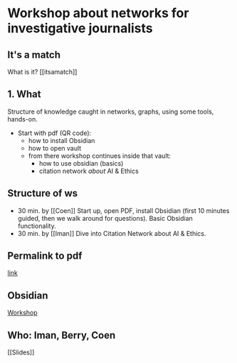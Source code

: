 # Workshop about networks for investigative journalists

## It's a match

What is it? [[itsamatch]]

## 1. What


Structure of knowledge caught in networks, graphs, using some tools, hands-on.



- Start with pdf (QR code):
	- how to install Obsidian
	- how to open vault
	- from there workshop continues inside that vault:
		- how to use obsidian (basics)
		- citation network *about* AI & Ethics

## Structure of ws

- 30 min. by [[Coen]] Start up, open PDF, install Obsidian (first 10 minutes guided, then we walk around for questions). Basic Obsidian functionality.
- 30 min. by [[Iman]] Dive into Citation Network about AI & Ethics. 

## Permalink to pdf

[link](https://github.com/coentjo/itsamatch-journalist-workshop/blob/33b40f2230b51431f44fb1b744feb8e14d7fcd27/pdf/Workshop.pdf)

## Obsidian

[Workshop](Workshop.md)
## Who: Iman, Berry, Coen


[[Slides]]



